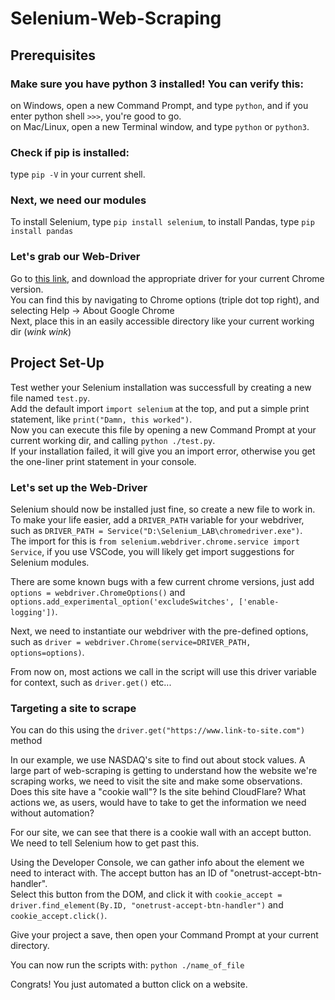 # Selenium-Web-Scraping

## Prerequisites

### Make sure you have python 3 installed! You can verify this:

on Windows, open a new Command Prompt, and type `python`, and if you enter python shell `>>>`, you're good to go.  
on Mac/Linux, open a new Terminal window, and type `python` or `python3`.

### Check if pip is installed:

type `pip -V` in your current shell.

### Next, we need our modules

To install Selenium, type `pip install selenium`, to install Pandas, type `pip install pandas`

### Let's grab our Web-Driver

Go to [this link](https://chromedriver.chromium.org/downloads), and download the appropriate driver for your current Chrome version.  
You can find this by navigating to Chrome options (triple dot top right), and selecting Help -> About Google Chrome  
Next, place this in an easily accessible directory like your current working dir (*wink wink*)


## Project Set-Up

Test wether your Selenium installation was successfull by creating a new file named `test.py`.  
Add the default import `import selenium` at the top, and put a simple print statement, like `print("Damn, this worked")`.  
Now you can execute this file by opening a new Command Prompt at your current working dir, and calling `python ./test.py`.  
If your installation failed, it will give you an import error, otherwise you get the one-liner print statement in your console.

### Let's set up the Web-Driver

Selenium should now be installed just fine, so create a new file to work in.  
To make your life easier, add a `DRIVER_PATH` variable for your webdriver, such as `DRIVER_PATH = Service("D:\Selenium_LAB\chromedriver.exe")`.  
The import for this is `from selenium.webdriver.chrome.service import Service`, if you use VSCode, you will likely get import suggestions for Selenium modules.

There are some known bugs with a few current chrome versions, just add `options = webdriver.ChromeOptions()` and `options.add_experimental_option('excludeSwitches', ['enable-logging'])`.  

Next, we need to instantiate our webdriver with the pre-defined options, such as `driver = webdriver.Chrome(service=DRIVER_PATH, options=options)`.  
  
From now on, most actions we call in the script will use this driver variable for context, such as `driver.get()` etc...


### Targeting a site to scrape

You can do this using the `driver.get("https://www.link-to-site.com")` method  

In our example, we use NASDAQ's site to find out about stock values. A large part of web-scraping is getting to understand how the website we're scraping works, we need to visit the site and make some observations. Does this site have a "cookie wall"? Is the site behind CloudFlare? What actions we, as users, would have to take to get the information we need without automation?  

For our site, we can see that there is a cookie wall with an accept button. We need to tell Selenium how to get past this.

Using the Developer Console, we can gather info about the element we need to interact with. The accept button has an ID of "onetrust-accept-btn-handler".  
Select this button from the DOM, and click it with `cookie_accept = driver.find_element(By.ID, "onetrust-accept-btn-handler")` and `cookie_accept.click()`.  
  
Give your project a save, then open your Command Prompt at your current directory.
    
You can now run the scripts with: `python ./name_of_file`

Congrats! You just automated a button click on a website.
    
    
